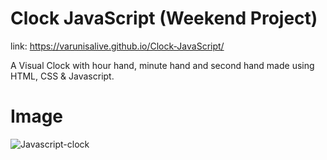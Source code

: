 # Clock JavaScript (Weekend Project)

link: https://varunisalive.github.io/Clock-JavaScript/

A Visual Clock with hour hand, minute hand and second hand made using HTML, CSS & Javascript.

# Image

![Javascript-clock](https://user-images.githubusercontent.com/65303903/100543320-6612c280-3275-11eb-994b-3bd718f370bf.png)
